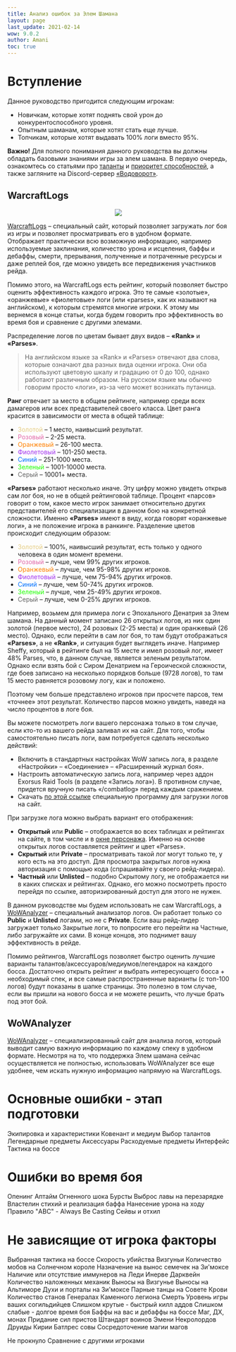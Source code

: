 ```yaml
---
title: Анализ ошибок за Элем Шамана
layout: page
last_update: 2021-02-14
wow: 9.0.2
author: Amani
toc: true
---
```


# Вступление

Данное руководство пригодится следующим игрокам:

* Новичкам, которые хотят поднять свой урон до конкурентоспособного уровня.
* Опытным шаманам, которые хотят стать еще лучше.
* Топчикам, которые хотят выдавать 100% логи вместо 95%.

**Важно!** Для полного понимания данного руководства вы должны обладать базовыми знаниями игры за элем шамана. В первую очередь, ознакомтесь со статьями про [таланты](https://stormkeeper.ru/ele/talents.html) и [приоритет способностей](https://stormkeeper.ru/ele/rotation.html), а также загляните на Discord-сервер [«Водоворот»](https://discordapp.com/invite/zTQhBn8).

## WarcraftLogs

<p align="center">
<img src="https://assets.rpglogs.com/img/warcraft/favicon.png" > 
</p>

[WarcraftLogs](https://www.warcraftlogs.com/) – специальный сайт, который позволяет загружать лог боя из игры и позволяет просматривать его в удобном формате. Отображает практически всю возможную информацию, например используемые заклинания, количество урона и исцеления, баффы и дебаффы, смерти, прерывания, полученные и потраченные ресурсы и даже реплей боя, где можно увидеть все передвижения участников рейда.

Помимо этого, на WarcraftLogs есть рейтинг, который позволяет быстро оценить эффективность каждого игрока. Это те самые «золотые», «оранжевые» «фиолетовые» логи (или «parses», как их называют на английском), к которым стремятся многие игроки. К этому мы вернемся в конце статьи, когда будем говорить про эффективность во время боя и сравнение с другими элемами.

Распределение логов по цветам бывает двух видов – **«Rank»** и **«Parses»**.

> На английском языке за «Rank» и «Parses» отвечают два слова, которые означают два разных вида оценки игрока. Они оба используют цветовую шкалу и градацию от 0 до 100, однако работают различным образом. На русском языке мы обычно говорим просто «логи», из-за чего может возникать путаница. 

**Ранг** отвечает за место в общем рейтинге, например среди всех дамагеров или всех представителей своего класса. Цвет ранга красится в зависимости от места в общей таблице:

* <span style="color:#e5cc80;font-size:1em;">Золотой</span> – 1 место, наивысший результат.
* <span style="color:#e268a8;font-size:1em;">Розовый</span> – 2-25 места.
* <span style="color:#ff8000;font-size:1em;">Оранжевый</span> – 26-100 места.
* <span style="color:#a335ee;font-size:1em;">Фиолетовый</span> – 101-250 места.
* <span style="color:#0070ff;font-size:1em;">Синий</span> – 251-1000 места.
* <span style="color:#1eff00;font-size:1em;">Зеленый</span> – 1001-10000 места.
* <span style="color:#666666;font-size:1em;">Серый</span> – 10001+ места.

**«Parses»** работают несколько иначе. Эту цифру можно увидеть открыв сам лог боя, но не в общей рейтинговой таблице. Процент «парсов» говорит о том, какое место игрок занимает относительно других представителей его специализации в данном бою на конкретной сложности. Именно **«Parses»** имеют в виду, когда говорят «оранжевые логи», а не положение игрока в ранкинге. Разделение цветов происходит следующим образом:

* <span style="color:#e5cc80;font-size:1em;">Золотой</span> – 100%, наивысший результат, есть только у одного человека в один момент времени.
* <span style="color:#e268a8;font-size:1em;">Розовый</span> – лучше, чем 99% других игроков.
* <span style="color:#ff8000;font-size:1em;">Оранжевый</span> – лучше, чем 95-98% других игроков.
* <span style="color:#a335ee;font-size:1em;">Фиолетовый</span> – лучше, чем 75-94% других игроков.
* <span style="color:#0070ff;font-size:1em;">Синий</span> – лучше, чем 50-74% других игроков.
* <span style="color:#1eff00;font-size:1em;">Зеленый</span> – лучше, чем 25-49% других игроков.
* <span style="color:#666666;font-size:1em;">Серый</span> – лучше, чем 0-25% других игроков.

Например, возьмем для примера логи с Эпохального Денатрия за Элем шамана. На данный момент записано 26 открытых логов, из них один золотой (первое место), 24 розовых (2-25 места) и один оранжевый (26 место). Однако, если перейти в сам лог боя, то там будут отображаться **«Parses»**, а не **«Rank»**, и ситуация будет выглядеть иначе. Например Sheffy, который в рейтинге был на 15 месте и имел розовый лог, имеет 48% Parses, что, в данном случае, является зеленым результатом. Однако если взять бой с Сиром Денатрием на Героической сложности, где боев записано на несколько порядков больше (9728 логов), то там 15 место равняется розовому логу, как и положено.

Поэтому чем больше представлено игроков при просчете парсов, тем «точнее» этот результат. Количество парсов можно увидеть, наведя на число процентов в логе боя. 

Вы можете посмотреть логи вашего персонажа только в том случае, если кто-то из вашего рейда заливал их на сайт. Для того, чтобы самостоятельно писать логи, вам потребуется сделать несколько действий:

* Включить в стандартных настройках WoW запись лога, в разделе «Настройки» – «Соединение» – «Расширенный журнал боя».
* Настроить автоматическую запись лога, например через аддон Exorsus Raid Tools (в разделе «Запись лога»). В противном случае, придется вручную писать «/combatlog» перед каждым сражением.
* Скачать [по этой ссылке](https://ru.warcraftlogs.com/client/download) специальную программу для загрузки логов на сайт.

При загрузке лога можно выбрать вариант его отображения:

* **Открытый** или **Public** – отображается во всех таблицах и рейтингах на сайте, в том числе и в [окне персонажа](https://ru.warcraftlogs.com/character/id/42517322). Именно на основе открытых логов составляется рейтинг и цвет «Parses».
* **Скрытый** или **Private** – просматривать такой лог могут только те, у кого есть на это доступ. Для просмотра закрытых логов нужна авторизация с помощью кода (спрашивайте у своего рейд-лидера).
* **Частный** или **Unlisted** – подобно Скрытому логу, не отображается ни в каких списках и рейтингах. Однако, его можно посмотреть просто перейдя по ссылке, авторизированный доступ для этого не нужен.

В данном руководстве мы будем использовать не сам WarcraftLogs, а [WoWAnalyzer](https://wowanalyzer.com/) – специальный анализатор логов. Он работает только со **Public** и **Unlisted** логами, но не с **Private**. Если ваш рейд-лидер загружает только Закрытые логи, то попросите его перейти на Частные, либо загружайте их сами. В конце концов, это поднимет вашу эффективность в рейде.

Помимо рейтингов, WarcraftLogs позволяет быстро оценить лучшие варианты талантов/аксессуаров/медиумов/легендарок на каждого босса. Достаточно открыть рейтинг и выбрать интересующего босса + необходимый спек, и все самые распространенные варианты (с топ-100 логов) будут показаны в шапке страницы. Это полезно в том случае, если вы пришли на нового босса и не можете решить, что лучше брать под этот бой.

## WoWAnalyzer

[WoWAnalyzer](https://wowanalyzer.com/) – специализированный сайт для анализа логов, который выводит самую важную информацию по каждому спеку в удобном формате. Несмотря на то, что поддержка Элем шамана сейчас осуществляется не полностью, использовать WoWAnalyzer все еще удобнее, чем искать нужную информацию напрямую на WarcraftLogs.



# Основные ошибки - этап подготовки
Экипировка и характеристики
Ковенант и медиум
Выбор талантов
Легендарные предметы
Аксессуары
Расходуемые предметы
Интерфейс
Тактика на боссе
	
# Ошибки во время боя
Опенинг
Аптайм Огненного шока
Бурсты
Выброс лавы на перезарядке
Властелин стихий и реализация баффа
Нанесение урона на ходу
Правило "ABC" - Always Be Casting
Сейвы и отхил
	
# Не зависящие от игрока факторы
Выбранная тактика на боссе
	Скорость убийства Визгуньи
	Количество мобов на Солнечном короле
	Назначение на вынос семечек на Зи'моксе
	Наличие или отсутствие иммунеров на Леди Инерве Дарквейн
Количество наложенных механик
	Выносы на Визгунье
	Выносы на Альтиморе
	Духи и порталы на Зи'моксе
	Парные танцы на Совете Крови
	Количество станов Генералах Каменного легиона
Смерть
Уровень игры ваших согильдийцев
	Слишком крутые - быстрый килл аддов
	Слишком слабые - долгое время боя
Баффы на вас и дебаффы на боссе
	Маг, ДХ, монах
	Придание сил пристов
	Штандарт воинов
	Эмени Некролордов
	Друиды Кирии
	Батлрес совы
	Сосредоточение магии магов

Не прокнуло
Сравнение с другими игроками
		
		
		
		
		
		
